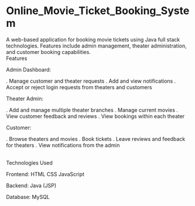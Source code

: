 # Online_Movie_Ticket_Booking_System
A web-based application for booking movie tickets using Java full stack technologies. Features include admin management, theater administration, and customer booking capabilities.
<br>
Features

Admin Dashboard:

. Manage customer and theater requests
. Add and view notifications
. Accept or reject login requests from theaters and customers

Theater Admin:

. Add and manage multiple theater branches
. Manage current movies
. View customer feedback and reviews
. View bookings within each theater

Customer:

. Browse theaters and movies
. Book tickets
. Leave reviews and feedback for theaters
. View notifications from the admin

<br>
Technologies Used
<br>

Frontend:
HTML
CSS
JavaScript
<br>

Backend:
Java (JSP)
<br>

Database:
MySQL
